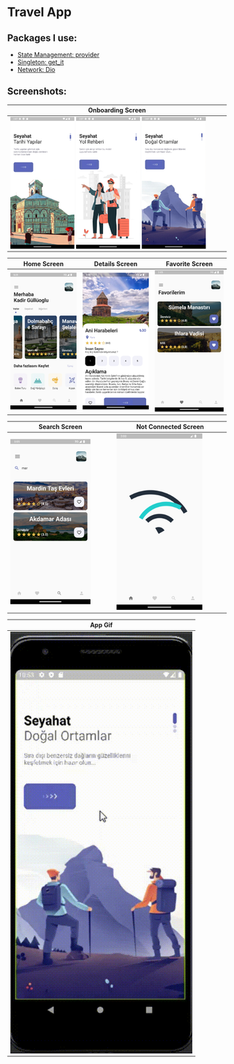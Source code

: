 # Travel App 
## Packages I use:

- [State Management: provider](https://pub.dev/packages/provider)
- [Singleton: get_it](https://pub.dev/packages/get_it)
- [Network: Dio](https://pub.dev/packages/dio)


## Screenshots:
|**Onboarding Screen** |
| -------------- | 
|<img src="https://github.com/kadirgulluoglu/TravelApp/blob/main/assets/screenshots/onboarding.png" width=30% height=33%> <img src="https://github.com/kadirgulluoglu/TravelApp/blob/main/assets/screenshots/onboarding1.png" width=30% height=33%> <img src="https://github.com/kadirgulluoglu/TravelApp/blob/main/assets/screenshots/onboarding2.png" width=30% height=33%>|


|**Home Screen** |**Details Screen**|**Favorite Screen**|
| -------------- | ----------------- | ----------------- |
|<img src="https://github.com/kadirgulluoglu/TravelApp/blob/main/assets/screenshots/home.png" width=100% height=33%>|<img src="https://github.com/kadirgulluoglu/TravelApp/blob/main/assets/screenshots/details.png" width=100% height=33%>|<img src="https://github.com/kadirgulluoglu/TravelApp/blob/main/assets/screenshots/favorite.png" width=100% height=33%>|

|**Search Screen** |**Not Connected Screen**|
| ---------------- | ---------------------- |
|<img src="https://github.com/kadirgulluoglu/TravelApp/blob/main/assets/screenshots/search.png" width=80% height=33%>|<img src="https://github.com/kadirgulluoglu/TravelApp/blob/main/assets/screenshots/network.png" width=80% height=33%>|

| **App Gif**|
| ------------ |
|<img src="https://github.com/kadirgulluoglu/TravelApp/blob/main/assets/screenshots/TravelApp.gif" width=100% height=100%>|
